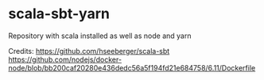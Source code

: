 # scala-sbt-yarn
Repository with scala installed as well as node and yarn

Credits:
https://github.com/hseeberger/scala-sbt
https://github.com/nodejs/docker-node/blob/bb200caf20280e436dedc56a5f194fd21e684758/6.11/Dockerfile
